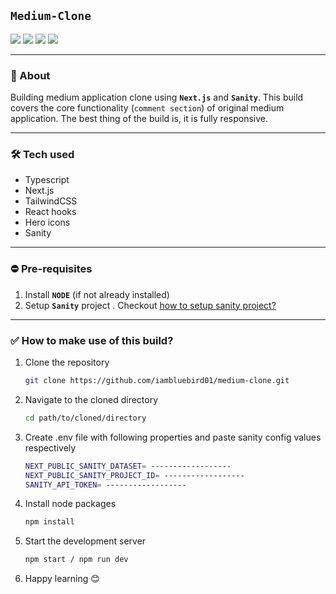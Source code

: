 ## **`Medium-Clone`**

![](https://img.shields.io/github/languages/code-size/iambluebird01/medium-clone?style=flat-square)
![](https://img.shields.io/github/last-commit/iambluebird01/medium-clone?style=flat-square)
![](https://img.shields.io/github/languages/top/iambluebird01/medium-clone?style=flat-square)
![](https://img.shields.io/github/license/iambluebird01/medium-clone?style=flat-square)

---

### 🚥 About

Building medium application clone using **`Next.js`** and **`Sanity`**. This build covers the core functionality (`comment section`) of original medium application. The best thing of the build is, it is fully responsive.

---

### 🛠 Tech used

- Typescript
- Next.js
- TailwindCSS
- React hooks
- Hero icons
- Sanity

---

### ⛔ Pre-requisites

1. Install **`NODE`** (if not already installed)
2. Setup **`Sanity`** project . Checkout <a href="https://www.sanity.io/get-started">how to setup sanity project?</a>

---

### ✅ How to make use of this build?

1. Clone the repository
   ```bash
   git clone https://github.com/iambluebird01/medium-clone.git
   ```
2. Navigate to the cloned directory
   ```bash
   cd path/to/cloned/directory
   ```
3. Create .env file with following properties and paste sanity config values respectively
   ```bash
   NEXT_PUBLIC_SANITY_DATASET= ------------------
   NEXT_PUBLIC_SANITY_PROJECT_ID= ------------------
   SANITY_API_TOKEN= ------------------
   ```
4. Install node packages
   ```bash
   npm install
   ```
5. Start the development server
   ```bash
   npm start / npm run dev
   ```
6. Happy learning 😊
